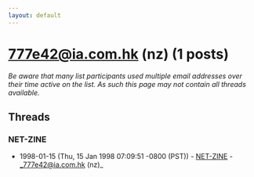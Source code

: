```yaml
---
layout: default
---
```


# 777e42@ia.com.hk (nz) (1 posts)

_Be aware that many list participants used multiple email addresses over their time active on the list. As such this page may not contain all threads available._

## Threads

### NET-ZINE
+ 1998-01-15 (Thu, 15 Jan 1998 07:09:51 -0800 (PST)) - [NET-ZINE](/archive/1998/01/41b9d9f15823af0204835fd6aa1d217ebbc26a4c5dca44f9b2106e8d7429d224) - _777e42@ia.com.hk (nz)_

